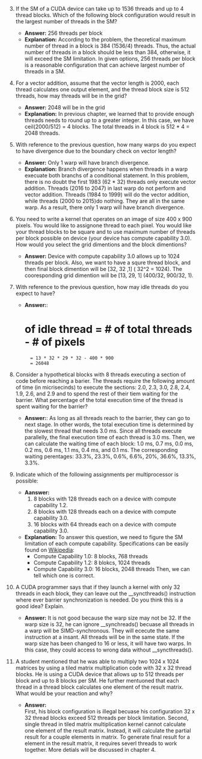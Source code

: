3. If the SM of a CUDA device can take up to 1536 threads and up to 4 thread blocks. Which of the following block configuration would result in the largest number of threads in the SM?
    * __Answer:__
        256 threads per block
    * __Explanation:__ 
        According to the problem, the theoretical maximum number of thread in a block is 384 (1536/4) threads. Thus, the actual number of threads in a block should be less than 384, otherwise, it will exceed the SM limitation. In given options, 256 threads per block is a reasonable configuration that can achieve largest number of threads in a SM. 

4. For a vector addition, assume that the vector length is 2000, each thread calculates one output element, and the thread block size is 512 threads, how may threads will be in the grid?
    * __Answer:__
        2048 will be in the grid
    * __Explanation:__
        In previous chapter, we learned that to provide enough threads needs to round up to a greater integer. In this case, we have ceil(2000/512) = 4 blocks. The total threads in 4 block is 512 * 4 = 2048 threads.

5. With reference to the previous question, how many warps do you expect to have divergence due to the boundary check on vector length?
    * __Answer:__
        Only 1 warp will have branch divergence.
    * __Explanation:__
        Branch divergence happens when threads in a warp execuate both branchs of a conditional statement. In this problem, there is no doubt the first 1983 (62 * 32) threads only execute vector addition. Threads (2016 to 2047) in last warp do not perform and vector addition. Threads (1984 to 1999) will do the vector addition, while threads (2000 to 2015)do nothing. They are all in the same warp. As a result, there only 1 warp will have branch divergence.

6. You need to write a kernel that operates on an image of size 400 x 900 pixels. You would like to assignone thread to each pixel. You would like your thread blocks to be square and to use maximum number of threads per block possible on device (your device has compute capability 3.0). How would you select the grid dimentions and the block dimentions?
    * __Answer:__
        Device with compute capability 3.0 allows up to 1024 threads per block. Also, we want to have a squre thread block, and then final block dimention will be [32, 32 ,1] ( 32^2 = 1024). The cooresponding grid dimention will be [13, 29, 1] (400/32, 900/32, 1).

7. With reference to the previous question, how may idle threads do you expect to have?
    * __Answer:__:
        # of idle thread = # of total threads - # of pixels
            = 13 * 32 * 29 * 32 - 400 * 900 
            = 26048 

8. Consider a hypothetical blocks with 8 threads executing a section of code before reaching a barier. The threads require the following amount of time (in micrisecinds) to execute the sections: 2.0, 2.3, 3.0, 2.8, 2.4, 1.9, 2.6, and 2.9 and to spend the rest of their tiem waiting for the barrier. What percentage of the total execution time of the thread is spent waiting for the barrier?
    * __Answer:__:
        As long as all threads reach to the barrier, they can go to next stage. In other words, the total execution time is determined by the slowest thread that needs 3.0 ms. Since all threads execute parallelly, the final execution time of each thread is 3.0 ms. Then, we can calculate the waiting time of each block: 1.0 ms, 0.7 ms, 0.0 ms, 0.2 ms, 0.6 ms, 1.1 ms, 0.4 ms, and 0.1 ms. The corresponding waiting perentages: 33.3%, 23.3%, 0.6%, 6.6%, 20%, 36.6%, 13.3%, 3.3%. 

9. Indicate which of the following assignments per multiprocessor is possible:
    * __Aanswer:__
        1. 8 blocks with 128 threads each on a device with compute capability 1.2. 
        2. 8 blocks with 128 threads each on a device with compute capability 3.0.
        3. 16 blocks with 64 threads each on a device with compute capability 3.0.
    * __Explanation:__
        To answer this question, we need to figure the SM limitation of each compute capability. Specifications can be easily found on [Wikipedia](https://en.wikipedia.org/wiki/CUDA#Version_features_and_specifications):
        * Compute Capability 1.0: 8 blocks, 768 threads
        * Compute Capability 1.2: 8 blokcs, 1024 threads
        * Compute Capability 3.0: 16 blocks, 2048 threads 
        Then, we can tell which one is correct.  

10. A CUDA programmer says that if they launch a kernel with only 32 threads in each block, they can leave out the \_\_syncthreads() instruction where ever barrier synchronization is needed. Do you think this is a good idea? Explain.
    * __Answer:__
        It is not good because the warp size may not be 32. If the warp size is 32, he can ignore \_\_synchreads() becuase all threads in a warp will be SIMD-synchronous. They will ececute the same instruction at a insant. All threads will be in the same state. If the warp size has been changed to 16 or less, it will have two warps. In this case, they could access to wrong data without \_\_syncthreads().    

11. A student mentioned that he was able to multiply two 1024 x 1024 matrices by using a tiled matrix multiplication code with 32 x 32 thread blocks. He is using a CUDA device that allows up to 512 threads per block and up to 8 blocks per SM. He further mentuoned that each thread in a thread block calculates one element of the result matrix. What would be your reaction and why?  
    * __Answer:__  
        First, his block configuration is illegal becuase his configuration 32 x 32 thread blocks exceed 512 threads per block limitation. Second, single thread in tiled matrix multiplication kernel cannot calculate one element of the result matrix. Instead, it will calculate the partial result for a couple elements in matrix. To generate final result for a element in the result matrix, it requires severl threads to work together. More detials will be discussed in chapter 4.
              